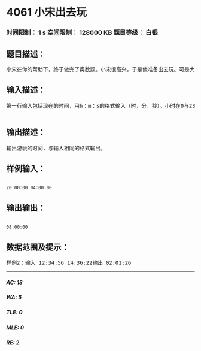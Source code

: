 # 4061 小宋出去玩   
### 时间限制： 1 s     空间限制： 128000 KB     题目等级： 白银  
## 题目描述：  

<pre>
小宋在你的帮助下，终于做完了奥数题。小宋很高兴，于是他准备出去玩。可是大宋给小宋规定了回来的时间，而小宋自己心中又有游玩时间的规划，所以他想要知道他能玩多长时间。小宋知道回来的确切时间，可他并不喜欢计算，而且他的好基友小沈正在楼上玩他的电脑而不能帮助他。于是小宋就来向你求助，请你请写出一个程序计算小宋能玩多长时间。小宋游玩的时间最少1秒最多24小时。
</pre>
  
  
## 输入描述：  

<pre>
第一行输入包括现在的时间，用h：m：s的格式输入（时，分，秒）。小时在0与23之间，分和秒在0到59之间。第二行表示回来的时间，用与第一行相同的格式。  

</pre>
  
  
## 输出描述：  

<pre>
输出游玩的时间，与输入相同的格式输出。
</pre>
  
  
## 样例输入：  

<pre><code>
20:00:00 04:00:00
</code></pre>
  
  
## 输出输出：  

<pre><code>
08:00:00
</code></pre>
  
  
## 数据范围及提示：  

<pre>
样例2：输入 12:34:56 14:36:22输出 02:01:26
</pre>
  
  
***  

##### AC: 18  
##### WA: 5  
##### TLE: 0  
##### MLE: 0  
##### RE: 2  
